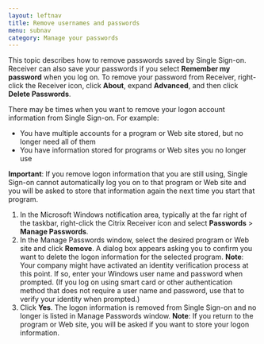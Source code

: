 ```yaml
---
layout: leftnav
title: Remove usernames and passwords
menu: subnav
category: Manage your passwords
---
```


This topic describes how to remove passwords saved by Single Sign-on. Receiver can also save your passwords if you select **Remember my password** when you log on. To remove your password from Receiver, right-click the Receiver icon, click **About**, expand **Advanced**, and then click **Delete Passwords**.

There may be times when you want to remove your logon account information from Single Sign-on. For example:

* You have multiple accounts for a program or Web site stored, but no longer need all of them
* You have information stored for programs or Web sites you no longer use

**Important**: If you remove logon information that you are still using, Single Sign-on cannot automatically log you on to that program or Web site and you will be asked to store that information again the next time you start that program.

1. In the Microsoft Windows notification area, typically at the far right of the taskbar, right-click the Citrix Receiver icon and select **Passwords** > **Manage Passwords**.
1. In the Manage Passwords window, select the desired program or Web site and click **Remove**. A dialog box appears asking you to confirm you want to delete the logon information for the selected program.
**Note**: Your company might have activated an identity verification process at this point. If so, enter your Windows user name and password when prompted. (If you log on using smart card or other authentication method that does not require a user name and password, use that to verify your identity when prompted.)
1. Click **Yes**. The logon information is removed from Single Sign-on and no longer is listed in Manage Passwords window.
**Note**: If you return to the program or Web site, you will be asked if you want to store your logon information.